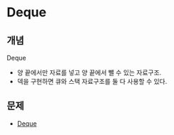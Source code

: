 # Deque

## 개념

Deque

* 양 끝에서만 자료를 넣고 양 끝에서 뺄 수 있는 자료구조.
* 덱을 구현하면 큐와 스택 자료구조를 둘 다 사용할 수 있다.

## 문제

- [Deque](./deque)